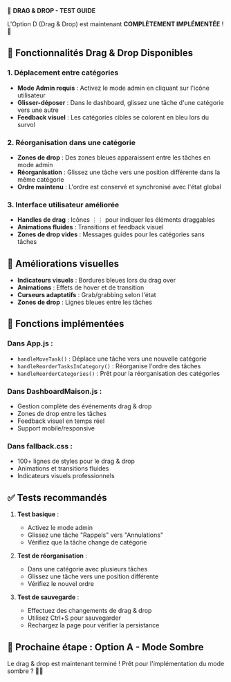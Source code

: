 🎯 **DRAG & DROP - TEST GUIDE**

L'Option D (Drag & Drop) est maintenant **COMPLÈTEMENT IMPLÉMENTÉE** ! 🎉

## 🚀 Fonctionnalités Drag & Drop Disponibles

### 1. **Déplacement entre catégories**
- **Mode Admin requis** : Activez le mode admin en cliquant sur l'icône utilisateur
- **Glisser-déposer** : Dans le dashboard, glissez une tâche d'une catégorie vers une autre
- **Feedback visuel** : Les catégories cibles se colorent en bleu lors du survol

### 2. **Réorganisation dans une catégorie**
- **Zones de drop** : Des zones bleues apparaissent entre les tâches en mode admin
- **Réorganisation** : Glissez une tâche vers une position différente dans la même catégorie
- **Ordre maintenu** : L'ordre est conservé et synchronisé avec l'état global

### 3. **Interface utilisateur améliorée**
- **Handles de drag** : Icônes ⋮⋮ pour indiquer les éléments draggables
- **Animations fluides** : Transitions et feedback visuel
- **Zones de drop vides** : Messages guides pour les catégories sans tâches

## 🎨 Améliorations visuelles
- **Indicateurs visuels** : Bordures bleues lors du drag over
- **Animations** : Effets de hover et de transition
- **Curseurs adaptatifs** : Grab/grabbing selon l'état
- **Zones de drop** : Lignes bleues entre les tâches

## 🔧 Fonctions implémentées

### Dans App.js :
- `handleMoveTask()` : Déplace une tâche vers une nouvelle catégorie
- `handleReorderTasksInCategory()` : Réorganise l'ordre des tâches
- `handleReorderCategories()` : Prêt pour la réorganisation des catégories

### Dans DashboardMaison.js :
- Gestion complète des événements drag & drop
- Zones de drop entre les tâches
- Feedback visuel en temps réel
- Support mobile/responsive

### Dans fallback.css :
- 100+ lignes de styles pour le drag & drop
- Animations et transitions fluides
- Indicateurs visuels professionnels

## ✅ Tests recommandés

1. **Test basique** :
   - Activez le mode admin
   - Glissez une tâche "Rappels" vers "Annulations"
   - Vérifiez que la tâche change de catégorie

2. **Test de réorganisation** :
   - Dans une catégorie avec plusieurs tâches
   - Glissez une tâche vers une position différente
   - Vérifiez le nouvel ordre

3. **Test de sauvegarde** :
   - Effectuez des changements de drag & drop
   - Utilisez Ctrl+S pour sauvegarder
   - Rechargez la page pour vérifier la persistance

## 🎯 Prochaine étape : **Option A - Mode Sombre**

Le drag & drop est maintenant terminé ! Prêt pour l'implémentation du mode sombre ? 🌙✨
